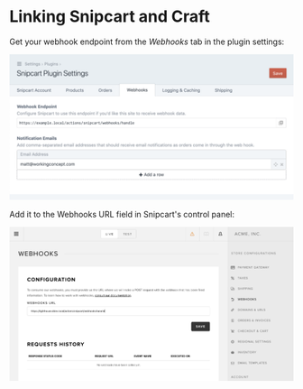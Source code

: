 # Linking Snipcart and Craft

Get your webhook endpoint from the _Webhooks_ tab in the plugin settings:

![Craft's webhook endpoint](../../resources/craft-webhook.png)

Add it to the Webhooks URL field in Snipcart's control panel:

![Snipcart webhook setting](../../resources/snipcart-webhook.png)
